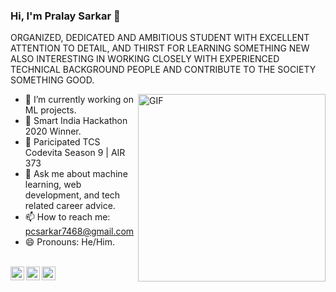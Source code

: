 ### Hi, I'm Pralay Sarkar 👋

ORGANIZED, DEDICATED AND AMBITIOUS STUDENT WITH EXCELLENT ATTENTION TO DETAIL, AND THIRST FOR LEARNING SOMETHING NEW ALSO INTERESTING IN WORKING CLOSELY WITH EXPERIENCED TECHNICAL BACKGROUND PEOPLE AND CONTRIBUTE TO THE SOCIETY SOMETHING GOOD. 

<img align="right" alt="GIF" height="300px" src="https://media.giphy.com/media/du3J3cXyzhj75IOgvA/giphy.gif" />

- 🔭 I’m currently working on ML projects.
- 🌱 Smart India Hackathon 2020 Winner. 
- 🌱 Paricipated TCS Codevita Season 9 | AIR 373
- 💬 Ask me about machine learning, web development, and tech related career advice.
- 📫 How to reach me: pcsarkar7468@gmail.com
- 😄 Pronouns: He/Him.

<br>
<a href="https://www.facebook.com/pralaysarkar7.1.14">
  <img align="left" alt="Pralay Sarkar | Facebook" width="22px" src="https://cdn.jsdelivr.net/npm/simple-icons@v3/icons/twitter.svg" />
</a>
<a href="https://www.linkedin.com/in/pralaysarkar/">
  <img align="left" alt="Pralay's LinkdeIN" width="22px" src="https://cdn.jsdelivr.net/npm/simple-icons@v3/icons/linkedin.svg" />
</a>
<a href="https://www.hackerrank.com/PralaySarkar7468?hr_r=1">
  <img align="left" alt="Pralay's HackerRank" width="22px" src="https://cdn.jsdelivr.net/npm/simple-icons@v3/icons/codechef.svg" />
</a>

